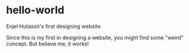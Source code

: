 # hello-world
Enjel Hutasoit's first designing website

Since this is my first in designing a website, you might find some "weird" concept.
But believe me, it works!
